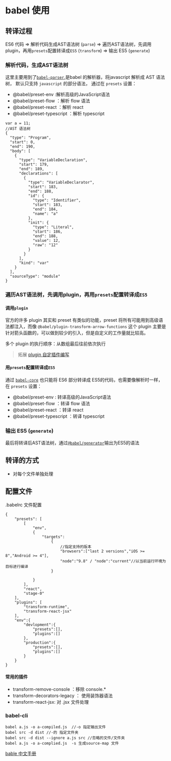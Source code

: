 
# babel 使用

## 转译过程

ES6 代码 => 解析代码生成AST语法树 (`parse`) => 遍历AST语法树，先调用plugin，再用`presets`配置转译成`ES5` (`transform`) => 输出 ES5 (`generate`)

### 解析代码，生成AST语法树

这里主要用到了[`babel-parser`](https://github.com/babel/babel/tree/master/packages/babel-parser),是babel 的解析器，将javascript 解析成 AST 语法树， 默认只支持 `javascript` 的部分语法， 通过在 `presets` 设置：

- @babel/preset-env :解析高级的JavaScript语法
- @babel/preset-flow ：解析 flow 语法
- @babel/preset-react ：解析 react
- @babel/preset-typescript ：解析 typescript 

```
var a = 11;
//AST 语法树
{
  "type": "Program",
  "start": 0,
  "end": 190,
  "body": [
    {
      "type": "VariableDeclaration",
      "start": 179,
      "end": 189,
      "declarations": [
        {
          "type": "VariableDeclarator",
          "start": 183,
          "end": 188,
          "id": {
            "type": "Identifier",
            "start": 183,
            "end": 184,
            "name": "a"
          },
          "init": {
            "type": "Literal",
            "start": 186,
            "end": 188,
            "value": 12,
            "raw": "12"
          }
        }
      ],
      "kind": "var"
    }
  ],
  "sourceType": "module"
}
```


### 遍历AST语法树，先调用plugin，再用`presets`配置转译成`ES5`

#### 调用`plugin`

官方的许多 plugin  其实和 preset 有类似的功能，preset 将所有可能用到高级语法都注入，而像 `@babel/plugin-transform-arrow-functions` 这个 plugin 主要是针对箭头函数的，可以做到较少的引入，但是自定义的工作量就比较高。

多个 plugin 的执行顺序：从数组最后往前依次执行



>拓展 [plugin 自定插件编写](https://github.com/jamiebuilds/babel-handbook/blob/master/translations/zh-Hans/plugin-handbook.md#toc-basics)



#### 用`presets`配置转译成`ES5`
通过 [`babel-core`](https://github.com/babel/babel/tree/master/packages/babel-core) 也只能将 ES6 部分转译成 ES5的代码，也需要像解析时一样，在 `presets` 设置：

- @babel/preset-env : 转译高级的JavaScript语法
- @babel/preset-flow ：转译 flow 语法
- @babel/preset-react ：转译 react
- @babel/preset-typescript ：转译 typescript 




### 输出 ES5 (`generate`)

最后将转译后AST语法树，通过[`@babel/generator`](https://github.com/babel/babel/tree/master/packages/babel-generator)输出为ES5的语法




## 转译的方式

- 对每个文件单独处理



## 配置文件
 .babelrc 文件配置

```
{
    "presets": [
        [
            "env",
            {
                "targets":
                    {
                        //指定支持的版本
                        "browsers":["last 2 versions","iOS >= 8","Android >= 4"],
                        "node":"9.8" / "node":"current"//以当前运行环境为目标进行编译
                    }

            }
        ],
        "react",
        "stage-0"
    ],
    "plugins": [
        "transform-runtime",
        "transform-react-jsx"
    ],
    "env":{
        "devlopment":{
            "presets":[],
            "plugins":[]
        },
        "production":{
            "presets":[],
            "plugins":[]
        }
    }
}
```

#### 常用的插件

-   transform-remove-console ：移除 console.\*
-   transform-decorators-legacy ： 使用装饰器语法
-   transform-react-jsx: 对 .jsx 文件处理

### babel-cli

```
babel a.js -o a-compiled.js  //-o 指定输出文件
babel src -d dist //-的 指定文件夹
babel src -d dist --ignore a.js src //忽略的文件/文件夹
babel a.js -o a-complied.js  -s 生成source-map 文件
```

[bable 中文手册](https://github.com/jamiebuilds/babel-handbook/blob/master/translations/zh-Hans/user-handbook.md)




